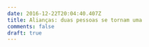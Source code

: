 ```yaml
---
date: 2016-12-22T20:04:40.407Z
title: Alianças: duas pessoas se tornam uma
comments: false
draft: true
---
```


